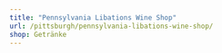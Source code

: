 ```yaml
---
title: "Pennsylvania Libations Wine Shop"
url: /pittsburgh/pennsylvania-libations-wine-shop/
shop: Getränke
---
```

